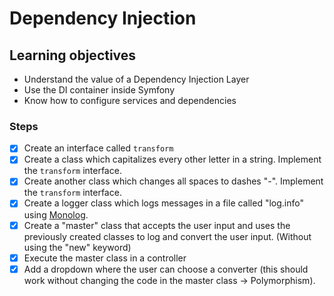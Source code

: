 # Dependency Injection

## Learning objectives
- Understand the value of a Dependency Injection Layer
- Use the DI container inside Symfony
- Know how to configure services and dependencies

### Steps
- [x] Create an interface called `transform`
- [x] Create a class which capitalizes every other letter in a string. Implement the `transform` interface.
- [x] Create another class which changes all spaces to dashes "-". Implement the `transform` interface.
- [x] Create a logger class which logs messages in a file called "log.info" using [Monolog](https://github.com/Seldaek/monolog).
- [x] Create a "master" class that accepts the user input and uses the previously created classes to log and convert the user input. (Without using the "new" keyword)
- [x] Execute the master class in a controller
- [x] Add a dropdown where the user can choose a converter (this should work without changing the code in the master class -> Polymorphism).
